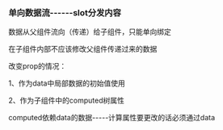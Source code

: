 ### 单向数据流------slot分发内容

数据从父组件流向（传递）给子组件，只能单向绑定

在子组件内部不应该修改父组件传递过来的数据



改变prop的情况：

1、作为data中局部数据的初始值使用

2、作为子组件中的computed树属性

computed依赖data的数据-----计算属性要更改的话必须通过data


